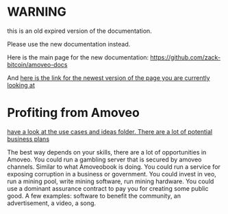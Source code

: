 WARNING
========

this is an old expired version of the documentation.

Please use the new documentation instead. 

Here is the main page for the new documentation: https://github.com/zack-bitcoin/amoveo-docs 

And [here is the link for the newest version of the page you are currently looking at](https://github.com/zack-bitcoin/amoveo-docs/blob/master//getting-started/profiting_from_amoveo.md)

Profiting from Amoveo
======


[have a look at the use cases and ideas folder. There are a lot of potential business plans](../use-cases-and-ideas/)

The best way depends on your skills, there are a lot of opportunities in Amoveo.
You could run a gambling server that is secured by amoveo channels. Similar to what Amoveobook is doing.
You could run a service for exposing corruption in a business or government.
You could invest in veo, run a mining pool, write mining software, run mining hardware.
You could use a dominant assurance contract to pay you for creating some public good. A few examples: software to benefit the community, an advertisement, a video, a song.